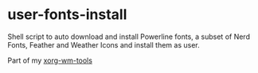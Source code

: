 # user-fonts-install

Shell script to auto download and install Powerline fonts, a subset of Nerd Fonts, Feather and Weather Icons and install them as user.

Part of my [xorg-wm-tools](https://github.com/bullekeup/xorg-wm-tools)

